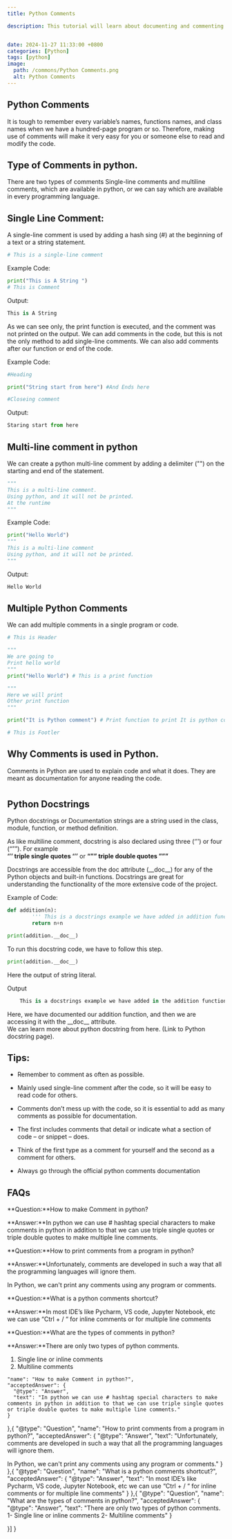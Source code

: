 ```yaml
---
title: Python Comments

description: This tutorial will learn about documenting and commenting on the python code using python comments and python docstring.


date: 2024-11-27 11:33:00 +0800
categories: [Python]
tags: [python]
image:
  path: /commons/Python Comments.png
  alt: Python Comments
---
```


## Python Comments

It is tough to remember every variable’s names, functions names, and class names when we have a hundred-page program or so. Therefore, making use of comments will make it very easy for you or someone else to read and modify the code.

## Type of Comments in python.

 There are two types of comments Single-line comments and multiline comments, which are available in python, or we can say which are available in every programming language.

## Single Line Comment:

A single-line comment is used by adding a hash sing (\#) at the beginning of a text or a string statement.

```python
# This is a single-line comment
```

Example Code:

```python
print("This is A String ")
# This is Comment
```

Output:

```python
This is A String
```

<script type="text/javascript">
	atOptions = {
		'key' : 'f934c5057f4cfe34762901514605d248',
		'format' : 'iframe',
		'height' : 180,
		'width' : 800,
		'params' : {}
	};
</script>
<script type="text/javascript" src="https://www.highperformanceformat.com/f934c5057f4cfe34762901514605d248/invoke.js"></script>
As we can see only, the print function is executed, and the comment was not printed on the output. We can add comments in the code, but this is not the only method to add single-line comments. We can also add comments after our function or end of the code.

Example Code:

```python
#Heading

print("String start from here") #And Ends here

#Closeing comment
```

Output:

```python
Staring start from here
```

## Multi-line comment in python

We can create a python multi-line comment by adding a delimiter  ("") on the starting and end of the statement.

```python
"""
This is a multi-line comment.
Using python, and it will not be printed. 
At the runtime
"""
```
Example Code:

```python
print("Hello World")
"""
This is a multi-line comment
Using python, and it will not be printed.
"""
```

Output:

```python
Hello World
```

## Multiple Python Comments

We can add multiple comments in a single program or code.

```python
# This is Header

"""
We are going to 
Print hello world
"""
print("Hello World") # This is a print function

"""
Here we will print 
Other print function
"""

print("It is Python comment") # Print function to print It is python comment 

# This is Footler
```

## Why Comments is used in Python.

Comments in Python are used to explain code and what it does. They are meant as documentation for anyone reading the code.

# 

## Python Docstrings 

Python docstrings or Documentation strings are a string used in the class, module, function, or method definition. 

As like multiline comment, docstring is also declared using three (‘’’) or four (“””). For example   
**‘’’ triple single quotes ‘’’** or **“”” triple double quotes ”””**

Docstrings are accessible from the doc attribute (\_\_doc\_\_)   for any of the Python objects and built-in functions. Docstrings are great for understanding the functionality of the more extensive code of the project.

Example of Code:

```python
def addition(n):
		''' This is a docstrings example we have added in addition function '''
		return n+n

print(addition.__doc__)

```

To run this docstring code, we have to follow this step.

```python
print(addition.__doc__)
```
Here the output of string literal.

Output

```python
	This is a docstrings example we have added in the addition function. 
```

Here, we have documented our addition function, and then we are accessing it with the \_\_doc\_\_ attribute.  
 We can learn more about python docstring from here. (Link to Python docstring page).

## Tips:

* Remember to comment as often as possible.

* Mainly used single-line comment after the code, so it will be easy to read code for others.  
    
* Comments don’t mess up with the code, so it is essential to add as many comments as possible for documentation.  
* The first includes comments that detail or indicate what a section of code – or snippet – does.  
* Think of the first type as a comment for yourself and the second as a comment for others.  
* Always go through the official python comments documentation

## FAQs

**Question:**How to make Comment in python?

**Answer:**In python we can use \# hashtag special characters to make comments in python in addition to that we can use triple single quotes or triple double quotes to make multiple line comments.

**Question:**How to print comments from a program in python?

**Answer:**Unfortunately, comments are developed in such a way that all the programming languages will ignore them.

In Python, we can't print any comments using any program or comments.

**Question:**What is a python comments shortcut?

**Answer:**In most IDE’s like Pycharm, VS code, Jupyter Notebook, etc we can use “Ctrl \+ / “ for inline comments or for multiple line comments

**Question:**What are the types of comments in python?

**Answer:**There are only two types of python comments.

1. Single line or inline comments  
2. Multiline comments

<script type="application/ld+json">
{
  "@context": "https://schema.org",
  "@type": "FAQPage",
  "mainEntity": [{
    "@type": "Question",
<script type="text/javascript">
	atOptions = {
		'key' : 'f934c5057f4cfe34762901514605d248',
		'format' : 'iframe',
		'height' : 180,
		'width' : 800,
		'params' : {}
	};
</script>
<script type="text/javascript" src="https://www.highperformanceformat.com/f934c5057f4cfe34762901514605d248/invoke.js"></script>
    "name": "How to make Comment in python?",
    "acceptedAnswer": {
      "@type": "Answer",
      "text": "In python we can use # hashtag special characters to make comments in python in addition to that we can use triple single quotes or triple double quotes to make multiple line comments."
    }
  },{
    "@type": "Question",
    "name": "How to print comments from a program in python?",
    "acceptedAnswer": {
      "@type": "Answer",
      "text": "Unfortunately, comments are developed in such a way that all the programming languages will ignore them.

In Python, we can't print any comments using any program or comments."
    }
  },{
    "@type": "Question",
    "name": "What is a python comments shortcut?",
    "acceptedAnswer": {
      "@type": "Answer",
      "text": "In most IDE’s like Pycharm, VS code, Jupyter Notebook, etc we can use “Ctrl + / “ for inline comments or for multiple line comments"
    }
  },{
    "@type": "Question",
    "name": "What are the types of comments in python?",
    "acceptedAnswer": {
      "@type": "Answer",
      "text": "There are only two types of python comments.
1- Single line or inline comments
2- Multiline comments"
    }
<script type="text/javascript">
	atOptions = {
		'key' : 'f934c5057f4cfe34762901514605d248',
		'format' : 'iframe',
		'height' : 180,
		'width' : 800,
		'params' : {}
	};
</script>
<script type="text/javascript" src="https://www.highperformanceformat.com/f934c5057f4cfe34762901514605d248/invoke.js"></script>
  }]
}
</script>


<script async src="https://pagead2.googlesyndication.com/pagead/js/adsbygoogle.js?client=ca-pub-4181667199679058"
     crossorigin="anonymous"></script>